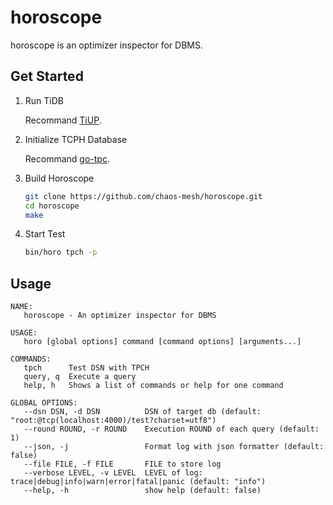 # horoscope

horoscope is an optimizer inspector for DBMS.



## Get Started

1. Run TiDB

    Recommand [TiUP](https://tiup.io).

2. Initialize TCPH Database

    Recommand [go-tpc](https://github.com/pingcap/go-tpc).

3. Build Horoscope

    ```bash
    git clone https://github.com/chaos-mesh/horoscope.git
    cd horoscope
    make
    ```

4. Start Test

    ```bash
    bin/horo tpch -p
    ```

## Usage

```
NAME:
   horoscope - An optimizer inspector for DBMS

USAGE:
   horo [global options] command [command options] [arguments...]

COMMANDS:
   tpch      Test DSN with TPCH
   query, q  Execute a query
   help, h   Shows a list of commands or help for one command

GLOBAL OPTIONS:
   --dsn DSN, -d DSN          DSN of target db (default: "root:@tcp(localhost:4000)/test?charset=utf8")
   --round ROUND, -r ROUND    Execution ROUND of each query (default: 1)
   --json, -j                 Format log with json formatter (default: false)
   --file FILE, -f FILE       FILE to store log
   --verbose LEVEL, -v LEVEL  LEVEL of log: trace|debug|info|warn|error|fatal|panic (default: "info")
   --help, -h                 show help (default: false)

```

